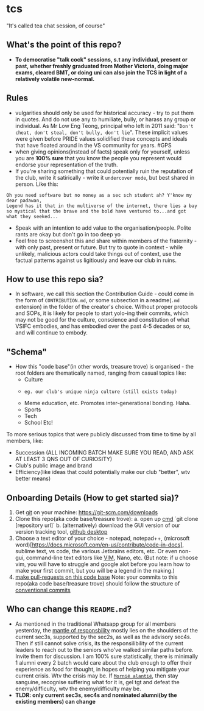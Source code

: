 # tcs
"It's called tea chat session, of course" 

## What's the point of this repo?
- **To democratise "talk cock" sessions, s.t any individual, present or past, whether freshly graduated from Mother Victoria, doing major exams, cleared BMT, or doing uni can also join the TCS in light of a relatively volatile new-normal.**  

## Rules 
- vulgarities should only be used for historical accuracy - try to put them in quotes. And do not use any to humiliate, bully, or harass any group or individual. As Mr Low Eng Teong, principal who left in 2011 said: "`Don't cheat, don't steal, don't bully, don't lie`". These implicit values were given before PRIDE values solidified these concepts and ideals that have floated around in the VS community for years. #GPS 
- when giving opinions(instead of facts) speak only for yourself, unless you are **100% sure** that you know the people you represent would endorse your representation of the truth.
- If you're sharing something that could potentially ruin the reputation of the club, write it satirically - write it `undercover mode`, but best shared in person. Like this:
```
Oh you need software but no money as a sec sch student ah? Y'know my dear padawan, 
Legend has it that in the multiverse of the internet, there lies a bay so mystical that the brave and the bold have ventured to...and got what they seeked...
```
- Speak with an intention to add value to the organisation/people. Polite rants are okay but don't go in too deep yo 
- Feel free to screenshot this and share within members of the fraternity - with only past, present or future. But try to quote in context - while unlikely, malicious actors could take things out of context, use the factual patterns against us ligitiously and leave our club in ruins. 

## How to use this repo sia?
- In software, we call this section the Contribution Guide - could come in the form of `CONTRIBUTION.md`, or some subsection in a readme(`.md` extension) in the folder of the creator's choice. Without proper protocols and SOPs, it is likely for people to start yolo-ing their commits, which may not be good for the culture, conscience and constitution of what VSIFC embodies, and has embodied over the past 4-5 decades or so, and will continue to embody. 

## "Schema"
- How this "code base"(in other words, treasure trove) is organised - the root folders are thematically named, ranging from casual topics like:
  -   Culture
  -     eg. our club's unique ninja culture (still exists today)
  -   Meme education, etc. Promotes inter-generational bonding. Haha.
  -   Sports 
  -   Tech
  -   School
Etc! 

To more serious topics that were publicly discussed from time to time by all members, like:
  - Succession 
  (ALL INCOMING BATCH MAKE SURE YOU READ, AND ASK AT LEAST 3 QNS OUT OF CURIOSITY) 
  - Club's public image and brand
  - Efficiency(like ideas that could potentially make our club "better", wtv better means)

## Onboarding Details (How to get started sia)? 
1. Get [git](https://en.wikipedia.org/wiki/Git) on your machine: https://git-scm.com/downloads
2. Clone this repo(aka code base/treasure trove): 
  a. open up [cmd]([https://duckduckgo.com](https://en.wikipedia.org/wiki/Cmd.exe)) `git clone [repository url]` 
  b. (alternatively) download the GUI version of our version tracking tool, [github desktop](https://docs.github.com/en/desktop/installing-and-configuring-github-desktop/installing-and-authenticating-to-github-desktop/installing-github-desktop)
3. Choose a text editor of your choice - notepad, notepad++, (microsoft word)[https://docs.microsoft.com/en-us/contribute/code-in-docs], sublime text, vs code, the various Jetbrains editors, etc. Or even non-gui, command-line text editors like [VIM](https://www.fairprice.com.sg/product/vim-dishwashing-liquid-gel-lemon-power-no-residue-grease-250-ml-90132793?gclid=CjwKCAjw7vuUBhBUEiwAEdu2pACfFHFy2CJkOt5FffxDBOOOw50c33kLB89C6qcgCP9X1kiKfH3zLxoC3yQQAvD_BwE), Nano, etc. (But note: if u choose vim, you will have to  struggle and google alot before you learn how to make your first commit, but you will be a legend in the making.) 
3. [make pull-requests on this code base](https://www.freecodecamp.org/news/how-to-make-your-first-pull-request-on-github-3/#:~:text=Go%20to%20your%20repository%20on,Congratulations!)
Note: your commits to this repo(aka code base/treasure trove) should follow the structure of [conventional commits](https://www.conventionalcommits.org/en/v1.0.0/)
 
 
## Who can change this `README.md`? 
- As mentioned in the traditional Whatsapp group for all members yesterday, the [mantle of responsbility](https://halo.fandom.com/wiki/Mantle_of_Responsibility) mostly lies on the shoulders of the current sec3s, supported by the sec2s, as well as the advisory sec4s. Then if still cannot solve crisis, its the responsilibility of the current leaders to reach out to the seniors who've walked similar paths before. Invite them for discussion. I am 100% sure statistically, there is minimally 1 alumni every 2 batch would care about the club enough to offer their experience as food for thought, in hopes of helping you mitigate your current crisis. Wtv the crisis may be. If [`Mornië alantië`](https://en.wikipedia.org/wiki/May_It_Be#:~:text=Morni%C3%AB%20alanti%C3%AB%20translates%20as%20%22Darkness%20has%20fallen.%22), then stay sanguine, recognise suffering what for it is, gel tgt and defeat the enemy/difficulty, wtv the enemy/difficulty may be.
- **TLDR: only current sec3s, sec4s and nominated alumni(by the existing members) can change**
